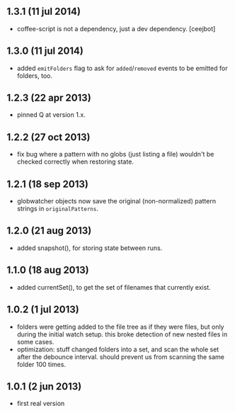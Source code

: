 ## 1.3.1 (11 jul 2014)

- coffee-script is not a dependency, just a dev dependency. [ceejbot]

## 1.3.0 (11 jul 2014)

- added `emitFolders` flag to ask for `added`/`removed` events to be emitted for folders, too.

## 1.2.3 (22 apr 2013)

- pinned Q at version 1.x.

## 1.2.2 (27 oct 2013)

- fix bug where a pattern with no globs (just listing a file) wouldn't be
  checked correctly when restoring state.

## 1.2.1 (18 sep 2013)

- globwatcher objects now save the original (non-normalized) pattern strings in `originalPatterns`.

## 1.2.0 (21 aug 2013)

- added snapshot(), for storing state between runs.

## 1.1.0 (18 aug 2013)

- added currentSet(), to get the set of filenames that currently exist.

## 1.0.2 (1 jul 2013)

- folders were getting added to the file tree as if they were files, but only during the initial watch setup. this broke detection of new nested files in some cases.
- optimization: stuff changed folders into a set, and scan the whole set after the debounce interval. should prevent us from scanning the same folder 100 times.

## 1.0.1 (2 jun 2013)

- first real version

